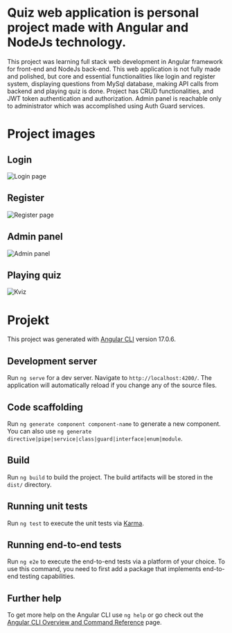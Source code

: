 # Quiz web application is personal project made with Angular and NodeJs technology.

This project was learning full stack web development in Angular framework for front-end and NodeJs back-end.
This web application is not fully made and polished, but core and essential functionalities like login and register system, 
displaying questions from MySql database, making API calls from backend and playing quiz is done.
Project has CRUD functionalities, and JWT token authentication and authorization.
Admin panel is reachable only to administrator which was accomplished using Auth Guard services.

# Project images

## Login
![Login page](https://github.com/user-attachments/assets/92a01b02-8255-456f-a35d-e22f05fe8d64)

## Register
![Register page](https://github.com/user-attachments/assets/a01b4773-205f-42d0-9a1b-7f3ab77acb02)

## Admin panel
![Admin panel](https://github.com/user-attachments/assets/3fb55ac1-71ea-45c8-a97e-c0a5161af5f8)

## Playing quiz
![Kviz](https://github.com/user-attachments/assets/1722884c-d32a-4ce3-8343-a417a5d2ab4d)


# Projekt

This project was generated with [Angular CLI](https://github.com/angular/angular-cli) version 17.0.6.

## Development server

Run `ng serve` for a dev server. Navigate to `http://localhost:4200/`. The application will automatically reload if you change any of the source files.

## Code scaffolding

Run `ng generate component component-name` to generate a new component. You can also use `ng generate directive|pipe|service|class|guard|interface|enum|module`.

## Build

Run `ng build` to build the project. The build artifacts will be stored in the `dist/` directory.

## Running unit tests

Run `ng test` to execute the unit tests via [Karma](https://karma-runner.github.io).

## Running end-to-end tests

Run `ng e2e` to execute the end-to-end tests via a platform of your choice. To use this command, you need to first add a package that implements end-to-end testing capabilities.

## Further help

To get more help on the Angular CLI use `ng help` or go check out the [Angular CLI Overview and Command Reference](https://angular.io/cli) page.
